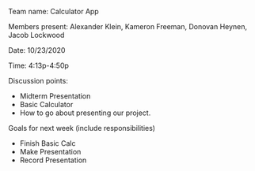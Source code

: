 Team name: Calculator App

Members present: Alexander Klein, Kameron Freeman, Donovan Heynen, Jacob Lockwood

Date: 10/23/2020

Time: 4:13p-4:50p

Discussion points: 

* Midterm Presentation
* Basic Calculator
* How to go about presenting our project.

Goals for next week (include responsibilities)

* Finish Basic Calc
* Make Presentation
* Record Presentation
